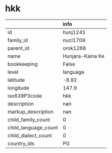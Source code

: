 # hkk
|                      | info             |
|:---------------------|:-----------------|
| id                   | hunj1241         |
| family_id            | nucl1709         |
| parent_id            | orok1268         |
| name                 | Hunjara-Kaina Ke |
| bookkeeping          | False            |
| level                | language         |
| latitude             | -8.92            |
| longitude            | 147.9            |
| iso639P3code         | hkk              |
| description          | nan              |
| markup_description   | nan              |
| child_family_count   | 0                |
| child_language_count | 0                |
| child_dialect_count  | 0                |
| country_ids          | PG               |